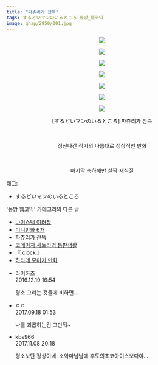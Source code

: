 ```yaml
---
title: "파츄리가 잔뜩"
tags: するどいマンのいるところ 동방_웹코믹
image: ghap/2950/001.jpg
---
```

<div class="article">
<p style="text-align: center; clear: none; float: none;"><img src="{{ site.nasurl }}/ghap/2950/001.jpg"/></p>
<p style="text-align: center; clear: none; float: none;"><img src="{{ site.nasurl }}/ghap/2950/002.jpg"/></p>
<p style="text-align: center; clear: none; float: none;"><img src="{{ site.nasurl }}/ghap/2950/003.jpg"/></p>
<p style="text-align: center; clear: none; float: none;"><img src="{{ site.nasurl }}/ghap/2950/004.jpg"/></p>
<p style="text-align: center; clear: none; float: none;"><img src="{{ site.nasurl }}/ghap/2950/005.jpg"/></p>
<p style="text-align: center; clear: none; float: none;"><img src="{{ site.nasurl }}/ghap/2950/006.jpg"/></p>
<p style="text-align: center; clear: none; float: none;"><img src="{{ site.nasurl }}/ghap/2950/007.jpg"/></p>
<p style="text-align: center; clear: none; float: none;">[するどいマンのいるところ] 파츄리가 잔뜩</p>
<p style="text-align: center; clear: none; float: none;"><br/></p>
<p style="text-align: center; clear: none; float: none;">정신나간 작가의 나름대로 정상적인 만화</p>
<p style="text-align: center; clear: none; float: none;"><br/></p>
<p style="text-align: center; clear: none; float: none;">마지막 축하해만 살짝 재식질</p>
</div><div class="tagTrail">
<p>태그: </p>
<ul>
<li>するどいマンのいるところ</li>
</ul>
</div><div class="another">
<p>'동방 웹코믹' 카테고리의 다른 글</p>
<ul>
<li><a href="/2016-12-20-ghap_2955">나이스택 여러장</a></li>
<li><a href="/2016-12-20-ghap_2953">미니만화 6개</a></li>
<li><a href="/2016-12-19-ghap_2950">파츄리가 잔뜩</a></li>
<li><a href="/2016-12-19-ghap_2949">코메이지 사토리의 통판생활</a></li>
<li><a href="/2016-12-19-ghap_2948">『 clock 』</a></li>
<li><a href="/2016-12-19-ghap_2946">하타테 모미지 만화</a></li>
</ul>
</div><div class="cb_module cb_fluid">
<div class="cb_wrt cb_profile">
<div class="comment">
<ul>
<li class="cb_thumb_off" id="comment14873391">
<div class="cb_comment_area">
<div class="cb_info_area">
<div class="cb_section">
<span class="cb_nick_name">라이하즈</span>
</div>
<div class="cb_section">
<span class="cb_date">2016.12.19 16:54 </span>
</div>
</div>
<div class="cb_dsc_comment">
<p class="cb_dsc">
											평소 그리는 것들에 비하면...
										</p>
</div>
</div></li>
<li class="cb_thumb_off" id="comment15085057">
<div class="cb_comment_area">
<div class="cb_info_area">
<div class="cb_section">
<span class="cb_nick_name">ㅇㅇ</span>
</div>
<div class="cb_section">
<span class="cb_date">2017.09.18 01:53 </span>
</div>
</div>
<div class="cb_dsc_comment">
<p class="cb_dsc">
											나를 괴롭히는건 그만둬~
										</p>
</div>
</div></li>
<li class="cb_thumb_off" id="comment15125451">
<div class="cb_comment_area">
<div class="cb_info_area">
<div class="cb_section">
<span class="cb_nick_name">kbs966</span>
</div>
<div class="cb_section">
<span class="cb_date">2017.11.08 20:18 </span>
</div>
</div>
<div class="cb_dsc_comment">
<p class="cb_dsc">
											평소보단 정상이네. 소악마냠냠에 후토의초코아이스보다야...
										</p>
</div>
</div></li>
</ul>
</div>
</div><!-- commentList close -->
</div>
